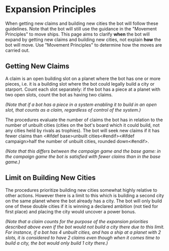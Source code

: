 # Expansion Principles

When getting new claims and building new cities the bot will follow these guidelines. Note that the bot will still use the guidance in the "Movement Principles" to move ships. This page aims to clarify **when** the bot will expand by getting new claims and building new cities, not explain **how** the bot will move. Use "Movement Principles" to determine how the moves are carried out.

## Getting New Claims

A claim is an open building slot on a planet where the bot has one or more pieces, i.e. it is a building slot where the bot could legally build a city or starport. Count each slot separately: if the bot has a piece at a planet with two open slots, count the bot as having two claims.

*(Note that if a bot has a piece in a system enabling it to build in an open slot, that counts as a claim, regardless of control of the system.)*

The procedures evaluate the number of claims the bot has in relation to the number of unbuilt cities (cities on the bot's board which it could build, not any cities held by rivals as trophies). The bot will seek new claims if it has fewer claims than <#ifdef base>unbuilt cities<#endif><#ifdef campaign>half the number of unbuilt cities, rounded down<#endif>.

*(Note that this differs between the campaign game and the base game: in the campaign game the bot is satisfied with fewer claims than in the base game.)*

## Limit on Building New Cities

The procedures prioritize building new cities somewhat highly relative to other actions. However there is a limit to this which is building a second city on the same planet where the bot already has a city. The bot will only build one of these double cities if it is winning a declared ambition (not tied for first place) and placing the city would uncover a power bonus.

*(Note that a claim counts for the purpose of the expansion priorities described above even if the bot would not build a city there due to this limit. For instance, if a bot has 4 unbuilt cities, and has a ship at a planet with 2 slots, it is considered to have 2 claims even though when it comes time to build a city, the bot would only build 1 city there.)*

<div class="pagebreak"> </div>
